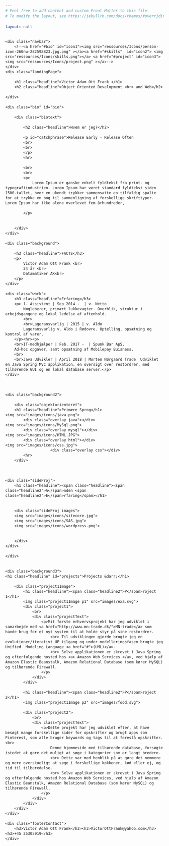```yaml
---
# Feel free to add content and custom Front Matter to this file.
# To modify the layout, see https://jekyllrb.com/docs/themes/#overriding-theme-defaults

layout: null
---
```

<html lang="en">
<head>
    <meta charset="UTF-8">
    <meta name='viewport'
          content='width=device-width, initial-scale=1.0, maximum-scale=1.0' />
    <title>Title</title>
    <link rel='stylesheet' href='css/style.css'/>
    <link href="https://fonts.googleapis.com/css?family=Karla" rel="stylesheet">


</head>
<body>

<div class='page'>

    <div class="navbar">
        <!--<a href="#bio" id="icon1"><img src="ressources/Icons/person-icon-260nw-282598823.jpg.png" ></a><a href="#skills"  id="icon2"> <img src="ressources/Icons/skills.png"></a> <a href="#project" id="icon3"><img src="ressources/Icons/project.png" ></a>-->
    </div>
    <div class="landingPage">

        <h1 class="headline">Victor Adam Ott Frank </h1>
        <h2 class="headline">Object Oriented Development <br> and Web</h2>

    </div>

    <div class="bio" id="bio">

        <div class="biotext">

            <h2 class="headline">Hvem er jeg?</h2>

            <p id="catchphrase">Release Early - Release Often
            <br>
            <br>
            </p>
            <hr>

            <br>
            <br>
            <p>
                Lorem Ipsum er ganske enkelt fyldtekst fra print- og typografiindustrien. Lorem Ipsum har været standard fyldtekst siden 1500-tallet, hvor en ukendt trykker sammensatte en tilfældig spalte for at trykke en bog til sammenligning af forskellige skrifttyper. Lorem Ipsum har ikke alene overlevet fem århundreder,

            </p>


        </div>
    </div>

    <div class="background">

        <h3 class="headline">FACTS</h3>
        <p>
            Victor Adam Ott Frank <br>
            24 år <br>
            Datamatiker AK<br>
        </p>
    </div>

    <div class="work">
        <h3 class="headline">Erfaring</h3>
        <p> 1. Assistent | Sep 2014 -  | v. Netto
            Nøglebærer, primært lukkevagter. Overblik, struktur i arbejdsgangene og lokal ledelse af aftenhold.
            <br>
            <br>Lageransvarlig | 2015 | v. Aldo
            Lageransvarlig v. Aldo i Rødovre. Optælling, opsætning og kontrol af varer.
        </p><hr><p>
        <br>IT-medhjælper | Feb. 2017 -  | Spunk Bar ApS.
        Ad-hoc opgaver, samt opsætning af Mobilepay Buisness.
        <br>
        <br>Java Udvikler | April 2018 | Morten Nørgaard Trade  Udviklet en Java Spring MVC applikation, en oversigt over restordrer, med tilhørende GUI og en lokal database server.</p>
    </div>



    <div class="background2">

        <div class="objektorienteret">
        <h1 class="headline">Primære Sprog</h1>
    <img src="images/icons/java.png">
            <div class="overlay java"></div>
    <img src="images/icons/MySql.png">
            <div class="overlay mysql"></div>
    <img src="images/icons/HTML.JPG">
            <div class="overlay html"></div>
    <img src="images/icons/css.jpg">
                        <div class="overlay css"></div>
            <hr>
        </div>



    <div class="sideProj">
        <h1 class="headline"><span class="headline"><span class="headline2">A</span>nden <span class="headline2">E</span>rfaring</span></h1>


        <div class="sideProj images">
        <img src="images/icons/sitecore.jpg">
        <img src="images/icons/SAS.jpg">
        <img src="images/icons/wordpress.png">


        </div>
    </div>

    </div>


    <div class="background3">
    <h1 class="headline" id="projects">Projects &darr;</h1>

        <div class="project1Image">
            <h1 class="headline"><span class="headline2">P</span>roject 1</h1>
            <img class="project1Image p1" src="images/exa.svg">
            <div class="project1">
                <br>
                <div class="projectText">
                    <p>Mit første erhvervsprojekt har jeg udviklet i samarbejde med <a href="http://www.mn-trade.dk/">MN-trade</a> som havde brug for et nyt system til at holde styr på sine restordrer.
                        <br> Til udviklingen gjorde brugte jeg en evolutionær/iterativt UP tilgang og under modelleringsfasen brugte jeg Unified  Modeling Language <a href="#">(UML)</a>.
                        <br> Selve applikationen er skrevet i Java Spring og efterfølgende hosted hos <a> Amazon Web Services </a>, ved hjælp af Amazon Elastic Beanstalk, Amazon Relational Database (som kører MySQL) og tilhørende Firewall.
                    </p>
                </div>
            </div>

            <h1 class="headline"><span class="headline2">P</span>roject 2</h1>
            <img class="project1Image p2" src="images/food.svg">

            <div class="project2">
                <br>
                <div class="projectText">
                    <p>Dette projekt har jeg udviklet efter, at have besøgt mange forskellige sider for opskrifter og brugt apps som Pinterest, som alle bruger keywords og tags til at foreslå opskrifter.<br>
                        Denne hjemmeside med tilhørende database, forsøgte istedet at gøre det muligt at søge i kategorier som er langt bredere.
                        <br> Dette var med henblik på at gøre det nemmere og mere overskueligt at søge i forskellige køkkener, kød eller ej, og tid til tilberedelse.
                        <br> Selve applikationen er skrevet i Java Spring og efterfølgende hosted hos Amazon Web Services, ved hjælp af Amazon Elastic Beanstalk, Amazon Relational Database (som kører MySQL) og tilhørende Firewall.
                    </p>
                </div>
            </div>
        </div>
    </div>

    <div class="footerContact">
        <h3>Victor Adam Ott Frank</h3><h3>VictorOttFrank@yahoo.com</h3><h3>+45 25305919</h3>
    </div>

</div>


</body>
</html>
